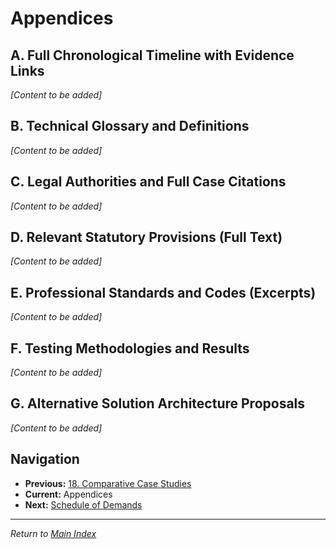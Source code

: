 # Appendices

## A. Full Chronological Timeline with Evidence Links

*[Content to be added]*

## B. Technical Glossary and Definitions

*[Content to be added]*

## C. Legal Authorities and Full Case Citations

*[Content to be added]*

## D. Relevant Statutory Provisions (Full Text)

*[Content to be added]*

## E. Professional Standards and Codes (Excerpts)

*[Content to be added]*

## F. Testing Methodologies and Results

*[Content to be added]*

## G. Alternative Solution Architecture Proposals

*[Content to be added]*

## Navigation
- **Previous:** [18. Comparative Case Studies](18-comparative-case-studies.md)
- **Current:** Appendices
- **Next:** [Schedule of Demands](schedule-of-demands.md)

---
*Return to [Main Index](README.md)*